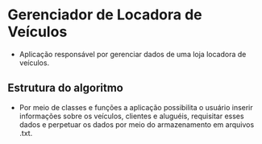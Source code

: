 # Gerenciador de Locadora de Veículos

- Aplicação responsável por gerenciar dados de uma loja locadora de veículos.

## Estrutura do algoritmo

- Por meio de classes e funções a aplicação possibilita o usuário inserir informações sobre os veículos, clientes e aluguéis, requisitar esses dados e perpetuar os dados por meio do armazenamento em arquivos .txt.


